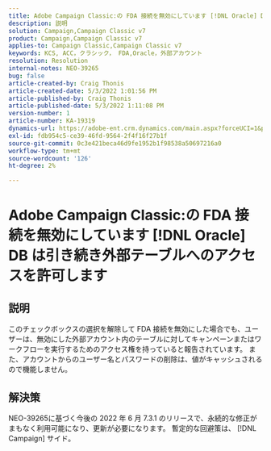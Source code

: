 ```yaml
---
title: Adobe Campaign Classic:の FDA 接続を無効にしています [!DNL Oracle] DB は引き続き外部テーブルへのアクセスを許可します
description: 説明
solution: Campaign,Campaign Classic v7
product: Campaign,Campaign Classic v7
applies-to: Campaign Classic,Campaign Classic v7
keywords: KCS, ACC，クラシック， FDA,Oracle，外部アカウント
resolution: Resolution
internal-notes: NEO-39265
bug: false
article-created-by: Craig Thonis
article-created-date: 5/3/2022 1:01:56 PM
article-published-by: Craig Thonis
article-published-date: 5/3/2022 1:11:08 PM
version-number: 1
article-number: KA-19319
dynamics-url: https://adobe-ent.crm.dynamics.com/main.aspx?forceUCI=1&pagetype=entityrecord&etn=knowledgearticle&id=a9031e2f-e1ca-ec11-a7b5-6045bd00d995
exl-id: fdb954c5-ce39-46fd-9564-2f4f16f27b1f
source-git-commit: 0c3e421beca46d9fe1952b1f98538a50697216a0
workflow-type: tm+mt
source-wordcount: '126'
ht-degree: 2%

---
```


# Adobe Campaign Classic:の FDA 接続を無効にしています [!DNL Oracle] DB は引き続き外部テーブルへのアクセスを許可します

## 説明


このチェックボックスの選択を解除して FDA 接続を無効にした場合でも、ユーザーは、無効にした外部アカウント内のテーブルに対してキャンペーンまたはワークフローを実行するためのアクセス権を持っていると報告されています。 また、アカウントからのユーザー名とパスワードの削除は、値がキャッシュされるので機能しません。






## 解決策


NEO-39265に基づく今後の 2022 年 6 月 7.3.1 のリリースで、永続的な修正がまもなく利用可能になり、更新が必要になります。 暫定的な回避策は、 [!DNL Campaign] サイド。
